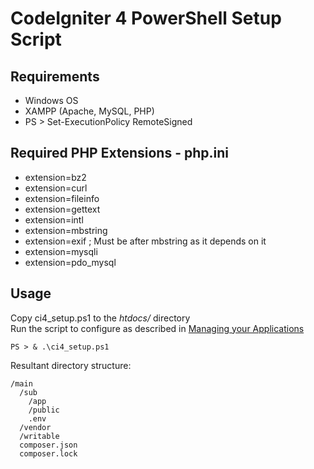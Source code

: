 # CodeIgniter 4 PowerShell Setup Script
## Requirements
* Windows OS
* XAMPP (Apache, MySQL, PHP)
* PS > Set-ExecutionPolicy RemoteSigned
## Required PHP Extensions - php.ini
* extension=bz2
* extension=curl
* extension=fileinfo
* extension=gettext
* extension=intl
* extension=mbstring
* extension=exif      ; Must be after mbstring as it depends on it
* extension=mysqli
* extension=pdo_mysql
## Usage
Copy ci4_setup.ps1 to the *htdocs/* directory  
Run the script to configure as described in [Managing your Applications](https://codeigniter.com/user_guide/general/managing_apps.html)
```
PS > & .\ci4_setup.ps1
```
Resultant directory structure:
```
/main
  /sub
    /app
    /public
    .env
  /vendor
  /writable
  composer.json
  composer.lock
```
